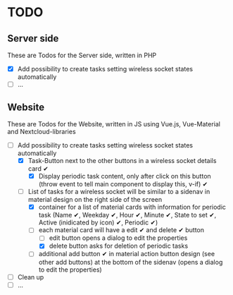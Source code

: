 # TODO

## Server side

These are Todos for the Server side, written in PHP

- [X] Add possibility to create tasks setting wireless socket states automatically
- [ ] ...

## Website

These are Todos for the Website, written in JS using Vue.js, Vue-Material and Nextcloud-libraries

- [ ] Add possibility to create tasks setting wireless socket states automatically
    - [X] Task-Button next to the other buttons in a wireless socket details card ✔
        - [X] Display periodic task content, only after click on this button (throw event to tell main component to display this, v-if) ✔
    - [ ] List of tasks for a wireless socket will be similar to a sidenav in material design on the right side of the screen
        - [X] container for a list of material cards with information for periodic task (Name ✔, Weekday ✔, Hour ✔, Minute ✔, State to set ✔, Active (inidicated by icon) ✔, Periodic ✔)
        - [ ] each material card will have a edit ✔ and delete ✔ button
            - [ ] edit button opens a dialog to edit the properties
            - [X] delete button asks for deletion of periodic tasks
        - [ ] additional add button ✔ in material action button design (see other add buttons) at the bottom of the sidenav (opens a dialog to edit the properties)
- [ ] Clean up
- [ ] ...
